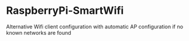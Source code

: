 # RaspberryPi-SmartWifi
Alternative Wifi client configuration with automatic AP configuration if no known networks are found

